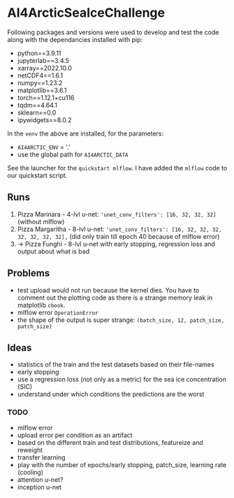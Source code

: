 # AI4ArcticSeaIceChallenge

Following packages and versions were used to develop and test the code along with the dependancies installed with pip:
- python==3.9.11
- jupyterlab==3.4.5
- xarray==2022.10.0
- netCDF4==1.6.1
- numpy==1.23.2
- matplotlib==3.6.1
- torch==1.12.1+cu116
- tqdm==4.64.1
- sklearn==0.0
- ipywidgets==8.0.2

In the `venv` the above are installed, for the parameters:
- `AI4ARCTIC_ENV` = '.'
- use the global path for `AI4ARCTIC_DATA`

See the launcher for the `quickstart mlflow`. I have added the `mlflow` code to our quickstart script. 

## Runs

1. Pizza Marinara - 4-lvl u-net: `'unet_conv_filters': [16, 32, 32, 32]` (without mlflow)
2. Pizza Margaritha - 8-lvl u-net: `'unet_conv_filters': [16, 32, 32, 32, 32, 32, 32, 32],` (did only train till epoch 40 because of mlflow error)
3. -> Pizza Funghi - 8-lvl u-net with early stopping, regression loss and output about what is bad

## Problems

- test upload would not run because the kernel dies. You have to comment out the plotting code as there is a strange memory leak in matplotlib `cbook`.
- mlflow error `OperationError`
- the shape of the output is super strange: `(batch_size, 12, patch_size, patch_size)`

## Ideas

- statistics of the train and the test datasets based on their file-names
- early stopping
- use a regression loss (not only as a metric) for the sea ice concentration (SIC)
- understand under which conditions the predictions are the worst

### TODO

- mlflow error
- upload error per condition as an artifact
- based on the different train and test distributions, featureize and reweight
- transfer learning
- play with the number of epochs/early stopping, patch_size, learning rate (cooling)
- attention u-net?
- inception u-net
